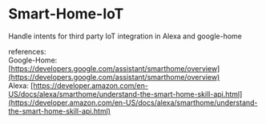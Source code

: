 # Smart-Home-IoT
Handle intents for third party IoT integration in Alexa and google-home

references: <br />
Google-Home: [https://developers.google.com/assistant/smarthome/overview](https://developers.google.com/assistant/smarthome/overview) <br />
Alexa: [https://developer.amazon.com/en-US/docs/alexa/smarthome/understand-the-smart-home-skill-api.html](https://developer.amazon.com/en-US/docs/alexa/smarthome/understand-the-smart-home-skill-api.html)

